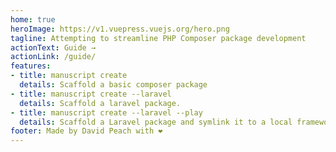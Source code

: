```yaml
---
home: true
heroImage: https://v1.vuepress.vuejs.org/hero.png
tagline: Attempting to streamline PHP Composer package development
actionText: Guide →
actionLink: /guide/
features:
- title: manuscript create 
  details: Scaffold a basic composer package
- title: manuscript create --laravel
  details: Scaffold a laravel package.
- title: manuscript create --laravel --play
  details: Scaffold a Laravel package and symlink it to a local framework playground.
footer: Made by David Peach with ❤️
---
```

